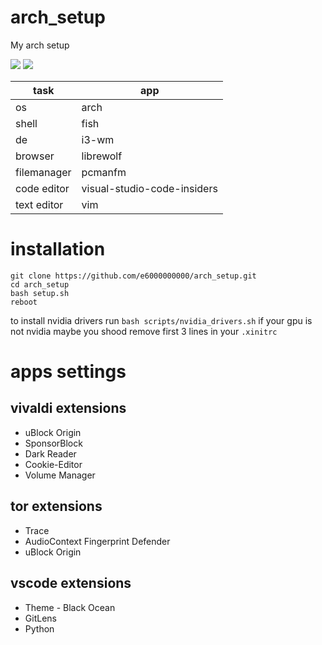 # arch_setup
My arch setup

![](https://i.imgur.com/poRBL6j.png)
![](https://i.imgur.com/1CtQREk.png)

task               | app
------------------ | ---
os                 | arch
shell              | fish
de                 | i3-wm
browser            | librewolf
filemanager        | pcmanfm
code editor        | visual-studio-code-insiders
text editor        | vim

# installation
```
git clone https://github.com/e6000000000/arch_setup.git
cd arch_setup
bash setup.sh
reboot
```
to install nvidia drivers run `bash scripts/nvidia_drivers.sh`
if your gpu is not nvidia maybe you shood remove first 3 lines in your `.xinitrc`

# apps settings
## vivaldi extensions
* uBlock Origin
* SponsorBlock
* Dark Reader
* Cookie-Editor
* Volume Manager

## tor extensions
* Trace
* AudioContext Fingerprint Defender
* uBlock Origin

## vscode extensions
* Theme - Black Ocean
* GitLens
* Python
